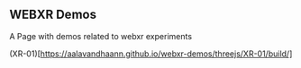 ## WEBXR Demos

A Page with demos related to webxr experiments

(XR-01)[https://aalavandhaann.github.io/webxr-demos/threejs/XR-01/build/]